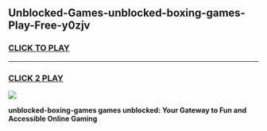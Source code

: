 
## Unblocked-Games-unblocked-boxing-games-Play-Free-y0zjv
<h3>
<a href="https://premium76.site?title=unblocked-boxing-games&ref=12A">CLICK TO PLAY</a></h3>
<hr>

<h3>
<a href="https://premium76.site?title=unblocked-boxing-games&ref=12A">CLICK 2 PLAY</a>
  
</h3>

<a href="https://premium76.site?title=unblocked-boxing-games&ref=12A"><img src="https://clearcache.store/games.png"></a>


**unblocked-boxing-games games unblocked: Your Gateway to Fun and Accessible Online Gaming**
